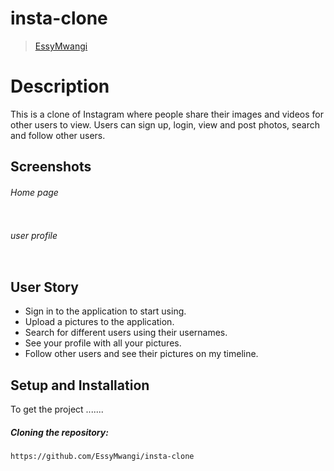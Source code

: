 # insta-clone

>[EssyMwangi](https://github.com/EssyMwangi) 

# Description  
This is a clone of  Instagram where people share their  images and videos for other users to view. 
Users can sign up, login, view and post photos, search and follow other users.

## Screenshots 
###### Home page
 
<img src="">

###### user profile
 <img src=""> 

## User Story  
* Sign in to the application to start using. 
* Upload a pictures to the application. 
* Search for different users using their usernames.  
* See your profile with all your pictures.  
* Follow other users and see their pictures on my timeline.  

## Setup and Installation  
To get the project .......  
##### Cloning the repository:  
 ```bash 
https://github.com/EssyMwangi/insta-clone
```